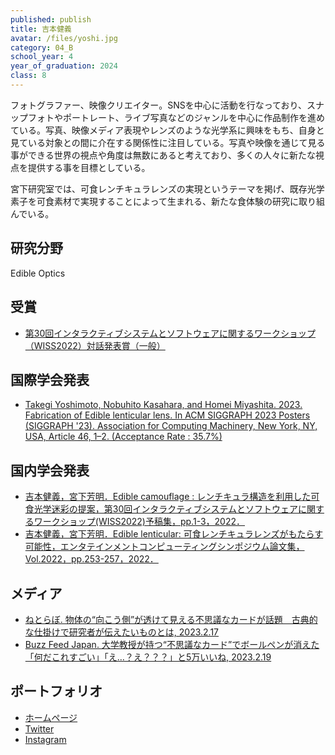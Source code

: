 ```yaml
---
published: publish
title: 吉本健義
avatar: /files/yoshi.jpg
category: 04_B
school_year: 4
year_of_graduation: 2024
class: 8
---
```

フォトグラファー、映像クリエイター。SNSを中心に活動を行なっており、スナップフォトやポートレート、ライブ写真などのジャンルを中心に作品制作を進めている。写真、映像メディア表現やレンズのような光学系に興味をもち、自身と見ている対象との間に介在する関係性に注目している。写真や映像を通じて見る事ができる世界の視点や角度は無数にあると考えており、多くの人々に新たな視点を提供する事を目標としている。

宮下研究室では、可食レンチキュラレンズの実現というテーマを掲げ、既存光学素子を可食素材で実現することによって生まれる、新たな食体験の研究に取り組んでいる。

## **研究分野**

Edible Optics

## 受賞

* [第30回インタラクティブシステムとソフトウェアに関するワークショップ（WISS2022）対話発表賞（一般）](https://www.wiss.org/WISS2022/award.html)

## 国際学会発表

* [Takegi Yoshimoto, Nobuhito Kasahara, and Homei Miyashita. 2023. Fabrication of Edible lenticular lens. In ACM SIGGRAPH 2023 Posters (SIGGRAPH '23). Association for Computing Machinery, New York, NY, USA, Article 46, 1–2. (Acceptance Rate : 35.7%)](https://dl.acm.org/doi/10.1145/3588028.3603675)

## 国内学会発表

* [吉本健義，宮下芳明．Edible camouflage : レンチキュラ構造を利用した可食光学迷彩の提案，第30回インタラクティブシステムとソフトウェアに関するワークショップ(WISS2022)予稿集，pp.1-3，2022．](https://research.miyashita.com/papers/D266)
* [吉本健義，宮下芳明．Edible lenticular: 可食レンチキュラレンズがもたらす可能性，エンタテインメントコンピューティングシンポジウム論文集，Vol.2022，pp.253-257，2022．](https://research.miyashita.com/papers/D258)

## メディア

* [ねとらぼ. 物体の“向こう側”が透けて見える不思議なカードが話題　古典的な仕掛けで研究者が伝えたいものとは, 2023.2.17](https://nlab.itmedia.co.jp/nl/articles/2302/17/news072.html)
* [Buzz Feed Japan. 大学教授が持つ“不思議なカード”でボールペンが消えた「何だこれすごい」「え…？え？？？」と5万いいね, 2023.2.19](https://www.buzzfeed.com/jp/kakoyoshihara/lenti-card)

## ポートフォリオ

* [ホームページ](https://tkgalpha.com/)
* [Twitter](https://twitter.com/tkgalpha)
* [I﻿nstagram](https://www.instagram.com/tkgalpha/)